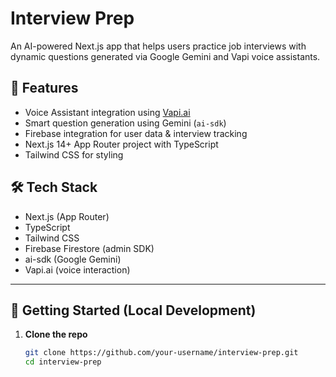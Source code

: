 # Interview Prep

An AI-powered Next.js app that helps users practice job interviews with dynamic questions generated via Google Gemini and Vapi voice assistants.

## 🚀 Features

- Voice Assistant integration using [Vapi.ai](https://vapi.ai)
- Smart question generation using Gemini (`ai-sdk`)
- Firebase integration for user data & interview tracking
- Next.js 14+ App Router project with TypeScript
- Tailwind CSS for styling

## 🛠️ Tech Stack

- Next.js (App Router)
- TypeScript
- Tailwind CSS
- Firebase Firestore (admin SDK)
- ai-sdk (Google Gemini)
- Vapi.ai (voice interaction)

---

## 🧪 Getting Started (Local Development)

1. **Clone the repo**
   ```bash
   git clone https://github.com/your-username/interview-prep.git
   cd interview-prep
